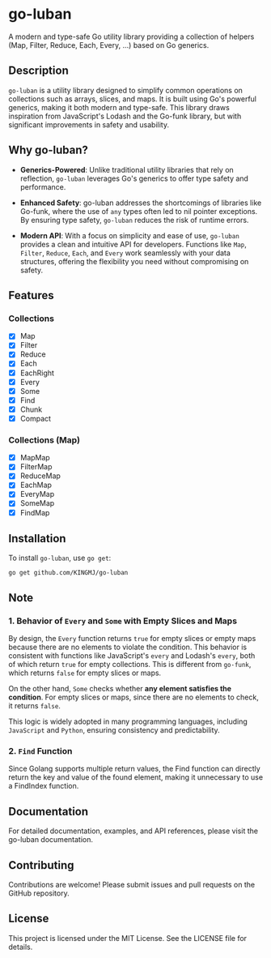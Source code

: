# go-luban
A modern and type-safe Go utility library providing a collection of helpers (Map, Filter, Reduce, Each, Every, ...) based on Go generics.

## Description
`go-luban` is a utility library designed to simplify common operations on collections such as arrays, slices, and maps. It is built using Go's powerful generics, making it both modern and type-safe. This library draws inspiration from JavaScript's Lodash and the Go-funk library, but with significant improvements in safety and usability.

## Why go-luban?
- **Generics-Powered**: Unlike traditional utility libraries that rely on reflection, `go-luban` leverages Go's generics to offer type safety and performance.

- **Enhanced Safety**: go-luban addresses the shortcomings of libraries like Go-funk, where the use of `any` types often led to nil pointer exceptions. By ensuring type safety, `go-luban` reduces the risk of runtime errors.

- **Modern API**: With a focus on simplicity and ease of use, `go-luban` provides a clean and intuitive API for developers. Functions like `Map`, `Filter`, `Reduce`, `Each`, and `Every` work seamlessly with your data structures, offering the flexibility you need without compromising on safety.

## Features

### Collections

- [x] Map
- [x] Filter
- [x] Reduce
- [x] Each
- [x] EachRight
- [x] Every
- [x] Some
- [x] Find
- [x] Chunk
- [x] Compact

### Collections (Map)

- [x] MapMap
- [x] FilterMap
- [x] ReduceMap
- [x] EachMap
- [x] EveryMap
- [x] SomeMap
- [x] FindMap

## Installation
To install `go-luban`, use `go get`:

```
go get github.com/KINGMJ/go-luban
```

## Note

### 1. Behavior of `Every` and `Some` with Empty Slices and Maps
By design, the `Every` function returns `true` for empty slices or empty maps because there are no elements to violate the condition. This behavior is consistent with functions like JavaScript's `every` and Lodash's `every`, both of which return `true` for empty collections. This is different from `go-funk`, which returns `false` for empty slices or maps.

On the other hand, `Some` checks whether **any element satisfies the condition**. For empty slices or maps, since there are no elements to check, it returns `false`.

This logic is widely adopted in many programming languages, including `JavaScript` and `Python`, ensuring consistency and predictability.

### 2. `Find` Function
Since Golang supports multiple return values, the Find function can directly return the key and value of the found element, making it unnecessary to use a FindIndex function.

## Documentation
For detailed documentation, examples, and API references, please visit the go-luban documentation.

## Contributing
Contributions are welcome! Please submit issues and pull requests on the GitHub repository.

## License
This project is licensed under the MIT License. See the LICENSE file for details.